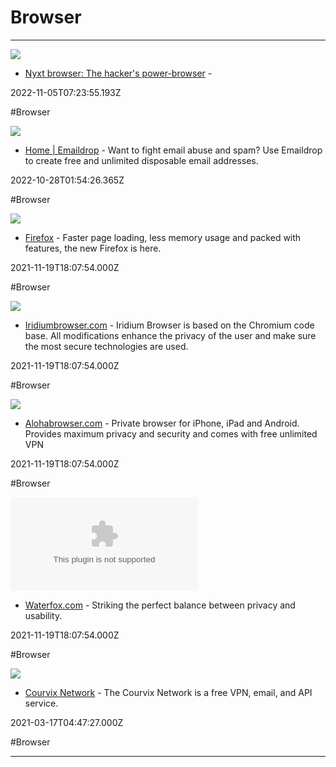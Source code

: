 # Browser

---

![](https://rdl.ink/render/https%3A%2F%2Fnyxt.atlas.engineer)

- [Nyxt browser: The hacker's power-browser](https://nyxt.atlas.engineer) - 

2022-11-05T07:23:55.193Z

#Browser

![](https://rdl.ink/render/https%3A%2F%2Fwww.emaildrop.io)

- [Home | Emaildrop](https://www.emaildrop.io) - Want to fight email abuse and spam? Use Emaildrop to create free and unlimited disposable email addresses.

2022-10-28T01:54:26.365Z

#Browser

![](https://www.mozilla.org/media/img/firefox/new/desktop/meta-img-en.a12971a62809.png)

- [Firefox](https://firefox.com) - Faster page loading, less memory usage and packed with features, the new Firefox is here.

2021-11-19T18:07:54.000Z

#Browser

![](https://iridiumbrowser.de/assets/images/hotpics/Iridium-hotpic.png)

- [Iridiumbrowser.com](https://iridiumbrowser.com) - Iridium Browser is based on the Chromium code base. All modifications enhance the privacy of the user and make sure the most secure technologies are used.

2021-11-19T18:07:54.000Z

#Browser

![](https://alohabrowser.com/og-image.png)

- [Alohabrowser.com](https://alohabrowser.com) - Private browser for iPhone, iPad and Android. Provides maximum privacy and security and comes with free unlimited VPN

2021-11-19T18:07:54.000Z

#Browser

![](https://rdl.ink/render/https%3A%2F%2Fwaterfox.com)

- [Waterfox.com](https://waterfox.com) - Striking the perfect balance between privacy and usability.

2021-11-19T18:07:54.000Z

#Browser

![](https://courvix.com/banner.png)

- [Courvix Network](https://courvix.com) - The Courvix Network is a free VPN, email, and API service.

2021-03-17T04:47:27.000Z

#Browser

---

